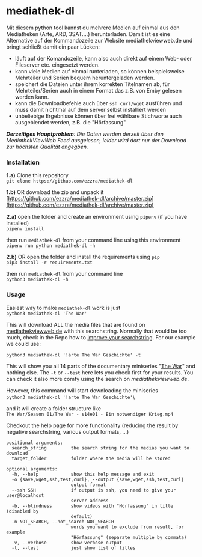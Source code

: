 # mediathek-dl

Mit diesem python tool kannst du mehrere Medien auf einmal aus den Mediatheken (Arte, ARD, 3SAT....) herunterladen. 
Damit ist es eine Alternative auf der Kommandozeile zur Website mediathekviewweb.de und bringt schließt damit ein paar Lücken:

- läuft auf der Komandozeile, kann also auch direkt auf einem Web- oder Fileserver etc. eingesetzt werden.
- kann viele Medien auf einmal runterladen, so können beispielsweise Mehrteiler und Serien bequem heruntergeladen werden.
- speichert die Dateien unter ihrem korrekten Titelnamen ab, für Mehrteiler/Serien auch in einem Format das z.B. von Emby gelesen werden kann.
- kann die Downloadbefehle auch über `ssh curl/wget` ausführen und muss damit nichtmal auf dem server selbst installiert werden
- unbeliebige Ergebnisse können über frei wählbare Stichworte auch ausgeblendet werden, z.B. die "Hörfassung"

_**Derzeitiges Hauptproblem**: Die Daten werden derzeit über den MediathekViewWeb Feed ausgelesen, leider wird dort nur der Download 
zur höchsten Qualität angegben._

### Installation

**1.a)** Clone this repository\
`git clone https://github.com/ezzra/mediathek-dl`

**1.b)** OR download the zip and unpack it\
[https://github.com/ezzra/mediathek-dl/archive/master.zip](https://github.com/ezzra/mediathek-dl/archive/master.zip)

**2.a)** open the folder and create an environment using `pipenv` (if you have installed)\
`pipenv install`

then run `mediathek-dl` from your command line using this environment\
`pipenv run python mediathek-dl -h`

**2.b)** OR open the folder and install the requirements using `pip`\
`pip3 install -r requirements.txt`

then run `mediathek-dl` from your command line\
`python3 mediathek-dl -h`

### Usage

Easiest way to make `mediathek-dl` work is just\
`python3 mediathek-dl 'The War'`

This will download ALL the media files that are found on [mediathekviewweb.de](https://mediathekviewweb.de) with this searchstring. Normally that would be too much, check in the Repo how to [improve your searchstring](https://github.com/mediathekview/mediathekviewweb#erweiterte-suche). For our example we could use:

`python3 mediathek-dl '!arte The War Geschichte' -t`

This will show you all 14 parts of the documentary miniseries "[The War](https://en.wikipedia.org/wiki/The_War_(miniseries))" and nothing else. The `-t` or `--test` here lets you check first for your results. You can check it also more comfy using the search on *mediathekviewweb.de*.

However, this command will start downloading the miniseries\
`python3 mediathek-dl '!arte The War Geschichte'`\

and it will create a folder structure like\
`The War/Season 01/The War - s14e01 - Ein notwendiger Krieg.mp4`

Checkout the help page for more functionality (reducing the result by negative searchstring, various output formats, ...)

```
positional arguments:
  search_string         the search string for the medias you want to download
  target_folder         folder where the media will be stored

optional arguments:
  -h, --help            show this help message and exit
  -o {save,wget,ssh,test,curl}, --output {save,wget,ssh,test,curl}
                        output format
  --ssh SSH             if output is ssh, you need to give your user@localhost
                        server address
  -b, --blindness       show videos with "Hörfassung" in title (disabled by
                        default)
  -n NOT_SEARCH, --not_search NOT_SEARCH
                        words you want to exclude from result, for example
                        "Hörfassung" (separate multiple by commata)
  -v, --verbose         show verbose output
  -t, --test            just show list of titles
  ```
